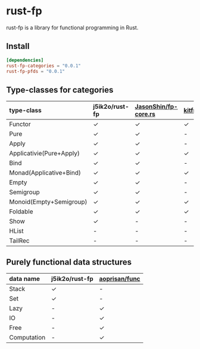 # rust-fp

rust-fp is a library for functional programming in Rust.

## Install

```toml
[dependencies]
rust-fp-categories = "0.0.1"
rust-fp-pfds = "0.0.1"
```

## Type-classes for categories

|type-class|j5ik2o/rust-fp|[JasonShin/fp-core.rs](https://github.com/JasonShin/fp-core.rs)|[kitfre/Kinder](https://github.com/kitfre/Kinder)|[14427/hkt.rs](https://gist.github.com/14427/af90a21b917d2892eace)|[aoprisan/func](https://github.com/aoprisan/func)|
|:-----------------------|:------|:------|:------|:------|:------|
|Functor                 |✓|✓|✓|✓|-|
|Pure                    |✓|✓|-|-|-|
|Apply                   |✓|✓|-|-|-|
|Applicativie(Pure+Apply)|✓|✓|✓|✓|-|
|Bind                    |✓|✓|-|-|-|
|Monad(Applicative+Bind) |✓|✓|✓|✓|-|
|Empty                   |✓|✓|-|-|-|
|Semigroup               |✓|✓|-|-|-|
|Monoid(Empty+Semigroup) |✓|✓|✓|✓|-|
|Foldable                |✓|✓|✓|-|-|
|Show                    |✓|-|-|-|✓|
|HList                   |-|-|-|-|✓|
|TailRec                 |-|-|-|-|✓|


## Purely functional data structures

|data name|j5ik2o/rust-fp|[aoprisan/func](https://github.com/aoprisan/func)|
|:---------|:------|:------|
|Stack|✓|-|
|Set|✓|-|
|Lazy|-|✓|
|IO|-|✓|
|Free|-|✓|
|Computation|-|✓|
